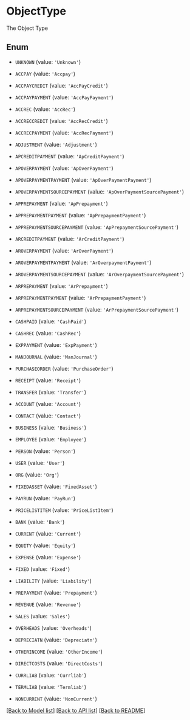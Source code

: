 # ObjectType

The Object Type

## Enum

* `UNKNOWN` (value: `'Unknown'`)

* `ACCPAY` (value: `'Accpay'`)

* `ACCPAYCREDIT` (value: `'AccPayCredit'`)

* `ACCPAYPAYMENT` (value: `'AccPayPayment'`)

* `ACCREC` (value: `'AccRec'`)

* `ACCRECCREDIT` (value: `'AccRecCredit'`)

* `ACCRECPAYMENT` (value: `'AccRecPayment'`)

* `ADJUSTMENT` (value: `'Adjustment'`)

* `APCREDITPAYMENT` (value: `'ApCreditPayment'`)

* `APOVERPAYMENT` (value: `'ApOverPayment'`)

* `APOVERPAYMENTPAYMENT` (value: `'ApOverPaymentPayment'`)

* `APOVERPAYMENTSOURCEPAYMENT` (value: `'ApOverPaymentSourcePayment'`)

* `APPREPAYMENT` (value: `'ApPrepayment'`)

* `APPREPAYMENTPAYMENT` (value: `'ApPrepaymentPayment'`)

* `APPREPAYMENTSOURCEPAYMENT` (value: `'ApPrepaymentSourcePayment'`)

* `ARCREDITPAYMENT` (value: `'ArCreditPayment'`)

* `AROVERPAYMENT` (value: `'ArOverPayment'`)

* `AROVERPAYMENTPAYMENT` (value: `'ArOverpaymentPayment'`)

* `AROVERPAYMENTSOURCEPAYMENT` (value: `'ArOverpaymentSourcePayment'`)

* `ARPREPAYMENT` (value: `'ArPrepayment'`)

* `ARPREPAYMENTPAYMENT` (value: `'ArPrepaymentPayment'`)

* `ARPREPAYMENTSOURCEPAYMENT` (value: `'ArPrepaymentSourcePayment'`)

* `CASHPAID` (value: `'CashPaid'`)

* `CASHREC` (value: `'CashRec'`)

* `EXPPAYMENT` (value: `'ExpPayment'`)

* `MANJOURNAL` (value: `'ManJournal'`)

* `PURCHASEORDER` (value: `'PurchaseOrder'`)

* `RECEIPT` (value: `'Receipt'`)

* `TRANSFER` (value: `'Transfer'`)

* `ACCOUNT` (value: `'Account'`)

* `CONTACT` (value: `'Contact'`)

* `BUSINESS` (value: `'Business'`)

* `EMPLOYEE` (value: `'Employee'`)

* `PERSON` (value: `'Person'`)

* `USER` (value: `'User'`)

* `ORG` (value: `'Org'`)

* `FIXEDASSET` (value: `'FixedAsset'`)

* `PAYRUN` (value: `'PayRun'`)

* `PRICELISTITEM` (value: `'PriceListItem'`)

* `BANK` (value: `'Bank'`)

* `CURRENT` (value: `'Current'`)

* `EQUITY` (value: `'Equity'`)

* `EXPENSE` (value: `'Expense'`)

* `FIXED` (value: `'Fixed'`)

* `LIABILITY` (value: `'Liability'`)

* `PREPAYMENT` (value: `'Prepayment'`)

* `REVENUE` (value: `'Revenue'`)

* `SALES` (value: `'Sales'`)

* `OVERHEADS` (value: `'Overheads'`)

* `DEPRECIATN` (value: `'Depreciatn'`)

* `OTHERINCOME` (value: `'OtherIncome'`)

* `DIRECTCOSTS` (value: `'DirectCosts'`)

* `CURRLIAB` (value: `'Currliab'`)

* `TERMLIAB` (value: `'Termliab'`)

* `NONCURRENT` (value: `'NonCurrent'`)

[[Back to Model list]](../README.md#documentation-for-models) [[Back to API list]](../README.md#documentation-for-api-endpoints) [[Back to README]](../README.md)


